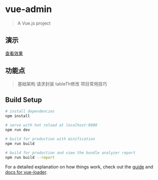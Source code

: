 # vue-admin

> A Vue.js project

## 演示

[查看效果](http://www.lanourteam.com/vueAdmin)

## 功能点

> 基础架构
> 请求封装
> tableTh修改
> 项目常用技巧

## Build Setup

``` bash
# install dependencies
npm install

# serve with hot reload at localhost:8080
npm run dev

# build for production with minification
npm run build

# build for production and view the bundle analyzer report
npm run build --report
```

For a detailed explanation on how things work, check out the [guide](http://vuejs-templates.github.io/webpack/) and [docs for vue-loader](http://vuejs.github.io/vue-loader).
